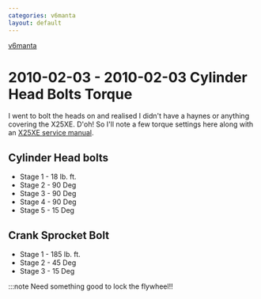 ```yaml
---
categories: v6manta
layout: default
---
```


[v6manta](/v6manta)

# 2010-02-03 - 2010-02-03 Cylinder Head Bolts Torque
I went to bolt the heads on and realised I didn't have a haynes or anything covering the X25XE. D'oh! So I'll note a few torque settings here along with an [X25XE service manual](/dl/engineering/vauxhall-v6-x25xe-c30xe-engine-course.pdf).

## Cylinder Head bolts

- Stage 1 - 18 lb. ft.
- Stage 2 - 90 Deg
- Stage 3 - 90 Deg
- Stage 4 - 90 Deg
- Stage 5 - 15 Deg

## Crank Sprocket Bolt

- Stage 1 - 185 lb. ft.
- Stage 2 - 45 Deg
- Stage 3 - 15 Deg

:::note Need something good to lock the flywheel!!

